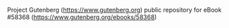 Project Gutenberg (https://www.gutenberg.org) public repository for
eBook #58368 (https://www.gutenberg.org/ebooks/58368)
